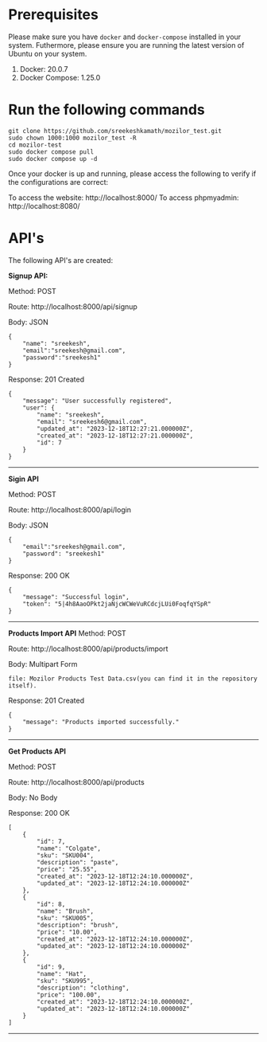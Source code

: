 
# Prerequisites

Please make sure you have `docker` and `docker-compose` installed in your system. Futhermore, please ensure you are running the latest version of Ubuntu on your system.
1) Docker: 20.0.7
2) Docker Compose: 1.25.0

# Run the following commands

```
git clone https://github.com/sreekeshkamath/mozilor_test.git
sudo chown 1000:1000 mozilor_test -R
cd mozilor-test
sudo docker compose pull
sudo docker compose up -d
```
Once your docker is up and running, please access the following to verify if the configurations are correct:

To access the website: http://localhost:8000/
To access phpmyadmin: http://localhost:8080/

# API's

The following API's are created:

**Signup API:** 

Method: POST

Route: http://localhost:8000/api/signup

Body: JSON

```
{
	"name": "sreekesh",
	"email":"sreekesh@gmail.com",
	"password":"sreekesh1"
}
```
Response: 201 Created
```
{
	"message": "User successfully registered",
	"user": {
		"name": "sreekesh",
		"email": "sreekesh6@gmail.com",
		"updated_at": "2023-12-18T12:27:21.000000Z",
		"created_at": "2023-12-18T12:27:21.000000Z",
		"id": 7
	}
}
```

***

**Sigin API**

Method: POST

Route: http://localhost:8000/api/login

Body: JSON

```
{
	"email":"sreekesh@gmail.com",
	"password": "sreekesh1"
}
```
Response: 200 OK
```
{
	"message": "Successful login",
	"token": "5|4h8AaoOPkt2jaNjcWCWeVuRCdcjLUi0FoqfqYSpR"
}
```

***

**Products Import API**
Method: POST

Route: http://localhost:8000/api/products/import

Body: Multipart Form

```
file: Mozilor Products Test Data.csv(you can find it in the repository itself).
```
Response: 201 Created
```
{
	"message": "Products imported successfully."
}
```
***
**Get Products API**

Method: POST

Route: http://localhost:8000/api/products

Body: No Body

Response: 200 OK

```
[
	{
		"id": 7,
		"name": "Colgate",
		"sku": "SKU004",
		"description": "paste",
		"price": "25.55",
		"created_at": "2023-12-18T12:24:10.000000Z",
		"updated_at": "2023-12-18T12:24:10.000000Z"
	},
	{
		"id": 8,
		"name": "Brush",
		"sku": "SKU005",
		"description": "brush",
		"price": "10.00",
		"created_at": "2023-12-18T12:24:10.000000Z",
		"updated_at": "2023-12-18T12:24:10.000000Z"
	},
	{
		"id": 9,
		"name": "Hat",
		"sku": "SKU995",
		"description": "clothing",
		"price": "100.00",
		"created_at": "2023-12-18T12:24:10.000000Z",
		"updated_at": "2023-12-18T12:24:10.000000Z"
	}
]
```
***